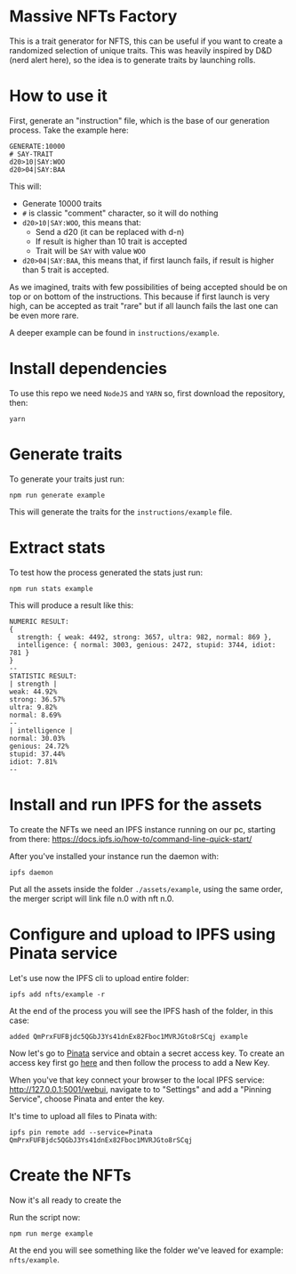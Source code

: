 # Massive NFTs Factory

This is a trait generator for NFTS, this can be useful if you want to create a randomized selection of unique traits.
This was heavily inspired by D&D (nerd alert here), so the idea is to generate traits by launching rolls.

# How to use it

First, generate an "instruction" file, which is the base of our generation process. Take the example here:

```
GENERATE:10000
# SAY-TRAIT
d20>10|SAY:WOO
d20>04|SAY:BAA
```

This will: 
- Generate 10000 traits
- `#` is classic "comment" character, so it will do nothing
- `d20>10|SAY:WOO`, this means that:
    - Send a d20 (it can be replaced with d-n)
    - If result is higher than 10 trait is accepted
    - Trait will be `SAY` with value `WOO`
- `d20>04|SAY:BAA`, this means that, if first launch fails, if result is higher than 5 trait is accepted.

As we imagined, traits with few possibilities of being accepted should be on top or on bottom of the instructions. This because if first launch is very high, can be accepted as trait "rare" but if all launch fails the last one can be even more rare.

A deeper example can be found in `instructions/example`.

# Install dependencies

To use this repo we need `NodeJS` and `YARN` so, first download the repository, then:

```
yarn
```

# Generate traits

To generate your traits just run:

```
npm run generate example
```

This will generate the traits for the `instructions/example` file.

# Extract stats

To test how the process generated the stats just run:

```
npm run stats example
```

This will produce a result like this: 

```
NUMERIC RESULT:
{
  strength: { weak: 4492, strong: 3657, ultra: 982, normal: 869 },
  intelligence: { normal: 3003, genious: 2472, stupid: 3744, idiot: 781 }
}
--
STATISTIC RESULT:
| strength | 
weak: 44.92%
strong: 36.57%
ultra: 9.82%
normal: 8.69%
--
| intelligence | 
normal: 30.03%
genious: 24.72%
stupid: 37.44%
idiot: 7.81%
--
```

# Install and run IPFS for the assets

To create the NFTs we need an IPFS instance running on our pc, starting from there: https://docs.ipfs.io/how-to/command-line-quick-start/

After you've installed your instance run the daemon with:

```
ipfs daemon
```

Put all the assets inside the folder `./assets/example`, using the same order, the merger script will link file n.0 with nft n.0.

# Configure and upload to IPFS using Pinata service

Let's use now the IPFS cli to upload entire folder:

```
ipfs add nfts/example -r
```

At the end of the process you will see the IPFS hash of the folder, in this case:

```
added QmPrxFUFBjdc5QGbJ3Ys41dnEx82Fboc1MVRJGto8rSCqj example
```

Now let's go to [Pinata](https://www.pinata.cloud/) service and obtain a secret access key. 
To create an access key first go [here](https://app.pinata.cloud/keys) and then follow the process to add a New Key.

When you've that key connect your browser to the local IPFS service: http://127.0.0.1:5001/webui, navigate to to "Settings" and add a "Pinning Service", choose Pinata and enter the key.

It's time to upload all files to Pinata with:

```
ipfs pin remote add --service=Pinata QmPrxFUFBjdc5QGbJ3Ys41dnEx82Fboc1MVRJGto8rSCqj
```

# Create the NFTs

Now it's all ready to create the 

Run the script now: 

```
npm run merge example
```

At the end you will see something like the folder we've leaved for example: `nfts/example`.